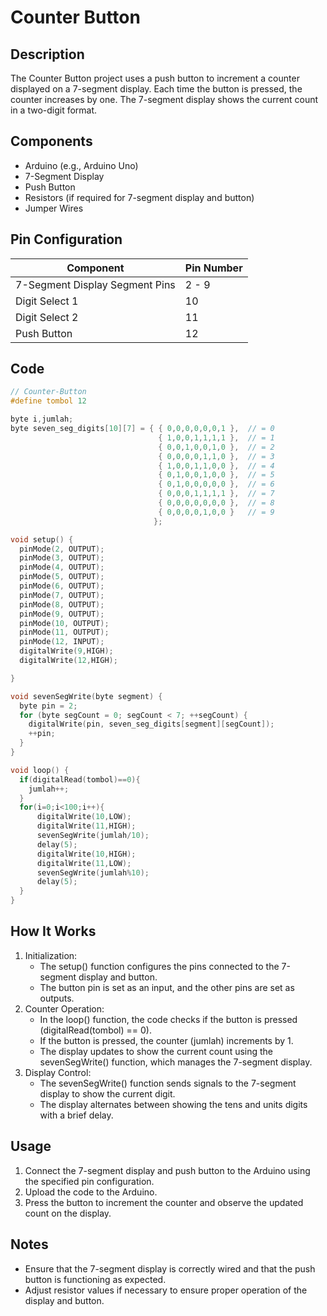 # Counter Button

## Description

The Counter Button project uses a push button to increment a counter displayed on a 7-segment display. Each time the button is pressed, the counter increases by one. The 7-segment display shows the current count in a two-digit format.

## Components

- Arduino (e.g., Arduino Uno)
- 7-Segment Display
- Push Button
- Resistors (if required for 7-segment display and button)
- Jumper Wires

## Pin Configuration

| Component                      | Pin Number |
| ------------------------------ | ---------- |
| 7-Segment Display Segment Pins | 2 - 9      |
| Digit Select 1                 | 10         |
| Digit Select 2                 | 11         |
| Push Button                    | 12         |

## Code

```cpp
// Counter-Button
#define tombol 12

byte i,jumlah;
byte seven_seg_digits[10][7] = { { 0,0,0,0,0,0,1 },  // = 0
                                 { 1,0,0,1,1,1,1 },  // = 1
                                 { 0,0,1,0,0,1,0 },  // = 2
                                 { 0,0,0,0,1,1,0 },  // = 3
                                 { 1,0,0,1,1,0,0 },  // = 4
                                 { 0,1,0,0,1,0,0 },  // = 5
                                 { 0,1,0,0,0,0,0 },  // = 6
                                 { 0,0,0,1,1,1,1 },  // = 7
                                 { 0,0,0,0,0,0,0 },  // = 8
                                 { 0,0,0,0,1,0,0 }   // = 9
                                };

void setup() {
  pinMode(2, OUTPUT);
  pinMode(3, OUTPUT);
  pinMode(4, OUTPUT);
  pinMode(5, OUTPUT);
  pinMode(6, OUTPUT);
  pinMode(7, OUTPUT);
  pinMode(8, OUTPUT);
  pinMode(9, OUTPUT);
  pinMode(10, OUTPUT);
  pinMode(11, OUTPUT);
  pinMode(12, INPUT);
  digitalWrite(9,HIGH);
  digitalWrite(12,HIGH);

}

void sevenSegWrite(byte segment) {
  byte pin = 2;
  for (byte segCount = 0; segCount < 7; ++segCount) {
    digitalWrite(pin, seven_seg_digits[segment][segCount]);
    ++pin;
  }
}

void loop() {
  if(digitalRead(tombol)==0){
    jumlah++;
  }
  for(i=0;i<100;i++){
      digitalWrite(10,LOW);
      digitalWrite(11,HIGH);
      sevenSegWrite(jumlah/10);
      delay(5);
      digitalWrite(10,HIGH);
      digitalWrite(11,LOW);
      sevenSegWrite(jumlah%10);
      delay(5);
  }
}
```

## How It Works

1. Initialization:
   - The setup() function configures the pins connected to the 7-segment display and button.
   - The button pin is set as an input, and the other pins are set as outputs.
2. Counter Operation:
   - In the loop() function, the code checks if the button is pressed (digitalRead(tombol) == 0).
   - If the button is pressed, the counter (jumlah) increments by 1.
   - The display updates to show the current count using the sevenSegWrite() function, which manages the 7-segment display.
3. Display Control:
   - The sevenSegWrite() function sends signals to the 7-segment display to show the current digit.
   - The display alternates between showing the tens and units digits with a brief delay.

## Usage

1. Connect the 7-segment display and push button to the Arduino using the specified pin configuration.
2. Upload the code to the Arduino.
3. Press the button to increment the counter and observe the updated count on the display.

## Notes

- Ensure that the 7-segment display is correctly wired and that the push button is functioning as expected.
- Adjust resistor values if necessary to ensure proper operation of the display and button.
